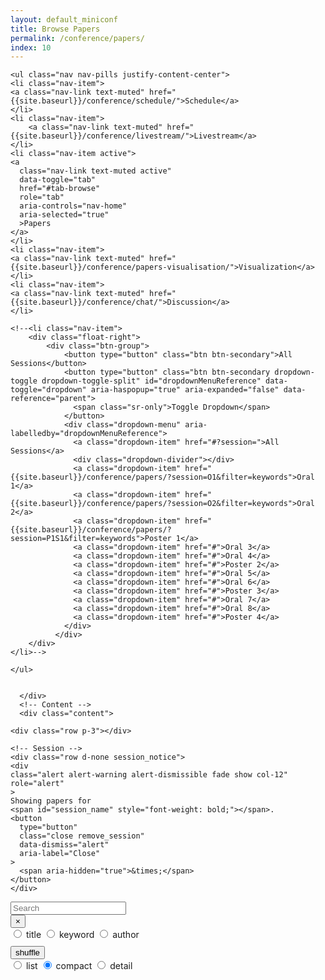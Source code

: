 ```yaml
---
layout: default_miniconf
title: Browse Papers
permalink: /conference/papers/
index: 10
---
```











<!-- User Overrides -->
 

<div class="container">
  <!-- Tabs -->
  <div class="tabs">
    
	<ul class="nav nav-pills justify-content-center">
	<li class="nav-item">
    <a class="nav-link text-muted" href="{{site.baseurl}}/conference/schedule/">Schedule</a>
    </li>
    <li class="nav-item">
        <a class="nav-link text-muted" href="{{site.baseurl}}/conference/livestream/">Livestream</a>
    </li>
	<li class="nav-item active">
	<a
	  class="nav-link text-muted active"
	  data-toggle="tab"
	  href="#tab-browse"
	  role="tab"
	  aria-controls="nav-home"
	  aria-selected="true"
	  >Papers
	</a>
	</li>
	<li class="nav-item">
	<a class="nav-link text-muted" href="{{site.baseurl}}/conference/papers-visualisation/">Visualization</a>
	</li>
	<li class="nav-item">
	<a class="nav-link text-muted" href="{{site.baseurl}}/conference/chat/">Discussion</a>
	</li>

	<!--<li class="nav-item">
		<div class="float-right">
			<div class="btn-group">
			    <button type="button" class="btn btn-secondary">All Sessions</button>
			    <button type="button" class="btn btn-secondary dropdown-toggle dropdown-toggle-split" id="dropdownMenuReference" data-toggle="dropdown" aria-haspopup="true" aria-expanded="false" data-reference="parent">
			      <span class="sr-only">Toggle Dropdown</span>
			    </button>
			    <div class="dropdown-menu" aria-labelledby="dropdownMenuReference">
			      <a class="dropdown-item" href="#?session=">All Sessions</a>
				  <div class="dropdown-divider"></div>
			      <a class="dropdown-item" href="{{site.baseurl}}/conference/papers/?session=O1&filter=keywords">Oral 1</a>
			      <a class="dropdown-item" href="{{site.baseurl}}/conference/papers/?session=O2&filter=keywords">Oral 2</a>
			      <a class="dropdown-item" href="{{site.baseurl}}/conference/papers/?session=P1S1&filter=keywords">Poster 1</a>
			      <a class="dropdown-item" href="#">Oral 3</a>
			      <a class="dropdown-item" href="#">Oral 4</a>
			      <a class="dropdown-item" href="#">Poster 2</a>
			      <a class="dropdown-item" href="#">Oral 5</a>
			      <a class="dropdown-item" href="#">Oral 6</a>
			      <a class="dropdown-item" href="#">Poster 3</a>
			      <a class="dropdown-item" href="#">Oral 7</a>
			      <a class="dropdown-item" href="#">Oral 8</a>
			      <a class="dropdown-item" href="#">Poster 4</a>
			    </div>
			  </div>
		</div>
	</li>-->

	</ul>


	  </div>
	  <!-- Content -->
	  <div class="content">
	    
	<div class="row p-3"></div>

	<!-- Session -->
	<div class="row d-none session_notice">
	<div
	class="alert alert-warning alert-dismissible fade show col-12"
	role="alert"
	>
	Showing papers for
	<span id="session_name" style="font-weight: bold;"></span>.
	<button
	  type="button"
	  class="close remove_session"
	  data-dismiss="alert"
	  aria-label="Close"
	>
	  <span aria-hidden="true">&times;</span>
	</button>
	</div>
</div>

<!-- Buttons -->
<div class="row">

<div class="col-12 col-sm-12 col-md-6 col-lg-4">
	<div class="input-group mb-3">
	  <input
	    type="text"
	    class="form-control typeahead_all"
	    placeholder="Search"
	  />
	  <div class="input-group-append">
	    <button
	      class="btn btn-outline-secondary typeahead_all_clear"
	      type="button"
	    >
	      &times;
	    </button>
	  </div>
	</div>
</div>

<div
class="col-12 col-sm-6 col-md-6 col-lg-4 text-center"
style="margin-bottom: 10px;"
>
<div class="btn-group btn-group-toggle filter_option">
  <label
    class="btn btn-outline-secondary"
    data-tippy-content="Search for papers titles"
  >
    <input
      type="radio"
      name="options"
      value="titles"
      autocomplete="off"
      checked
    />
    title
  </label>
  <label
    class="btn btn-outline-secondary"
    data-tippy-content="Search for papers with specific keywords"
  >
    <input
      type="radio"
      name="options"
      value="keywords"
      autocomplete="off"
    />
    keyword
  </label>
  <label
    class="btn btn-outline-secondary active"
    data-tippy-content="Search for papers from specific authors"
  >
    <input type="radio" name="options" value="authors" autocomplete="off" />
    author
  </label>
</div>
</div>
<div class="col-12 col-lg-4">
<button class="btn btn-outline-secondary reshuffle">shuffle</button>
<div class="float-right">
  <div
    class="btn-group btn-group-toggle render_option"
    data-toggle="buttons"
  >
    <label class="btn btn-outline-secondary active">
      <input type="radio" name="options" value="list" autocomplete="off" />
      list
    </label>
    <label class="btn btn-outline-secondary active">
      <input
        type="radio"
        name="options"
        value="compact"
        autocomplete="off"
        checked
      />
      compact
    </label>
    <label class="btn btn-outline-secondary">
      <input
        type="radio"
        name="options"
        value="detail"
        autocomplete="off"
      />
      detail
    </label>
  </div>
</div>
</div>
</div>

<!-- Cards -->
<div class="cards row"></div>
<script src="{{site.baseurl}}/static/js/little_helpers.js"></script>
<script src="{{site.baseurl}}/static/js/lazy_load.js"></script>
<script src="{{site.baseurl}}/static/js/persistor.js"></script>
<script src="{{site.baseurl}}/static/js/papers.js"></script>
<script>
$(document).ready(function () {
tippy("[data-tippy-content]", { trigger: "mouseenter focus" });
start();
});
</script>


  </div>
</div>
    
    

<div
  class="gdpr bg-dark text-light"
  style="padding: 10pt; position: fixed; bottom: 0; display: none;"
>
  We use cookies to store which papers have been visited.
  <div class="gdpr-btn btn btn-sm btn-info" style="margin-left: 15pt;">
    I agree
  </div>
</div>
<script src="{{site.baseurl}}/static/js/gdpr_cookies.js"></script>







